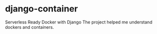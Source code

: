 # django-container
Serverless Ready Docker with Django
The project helped me understand dockers and containers.
